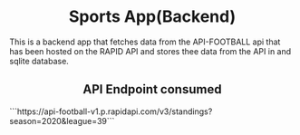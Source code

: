 <html>
  <body>
     <h1 align="center">Sports App(Backend)</h1>
    <p>This is a backend app that fetches data from the API-FOOTBALL api that has been hosted on the RAPID API and stores thee data from the 
    API in and sqlite database.
    </p>
      <h2 align="center">API Endpoint consumed</h2>
    ```https://api-football-v1.p.rapidapi.com/v3/standings?season=2020&league=39```
  </body>
</html>
